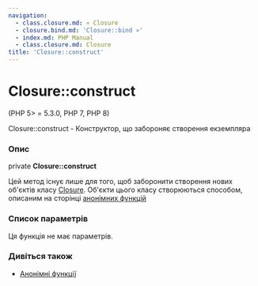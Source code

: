 ```yaml
---
navigation:
  - class.closure.md: « Closure
  - closure.bind.md: 'Closure::bind »'
  - index.md: PHP Manual
  - class.closure.md: Closure
title: 'Closure::construct'
---
```

# Closure::construct

(PHP 5> = 5.3.0, PHP 7, PHP 8)

Closure::construct - Конструктор, що забороняє створення екземпляра

### Опис

private **Closure::construct**

Цей метод існує лише для того, щоб заборонити створення нових об'єктів класу [Closure](class.closure.md). Об'єкти цього класу створюються способом, описаним на сторінці [анонімних функцій](functions.anonymous.md)

### Список параметрів

Ця функція не має параметрів.

### Дивіться також

-   [Анонімні функції](functions.anonymous.md)
